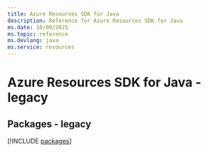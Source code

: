```yaml
---
title: Azure Resources SDK for Java
description: Reference for Azure Resources SDK for Java
ms.date: 10/09/2025
ms.topic: reference
ms.devlang: java
ms.service: resources
---
```

# Azure Resources SDK for Java - legacy
## Packages - legacy
[!INCLUDE [packages](resources-index.md)]